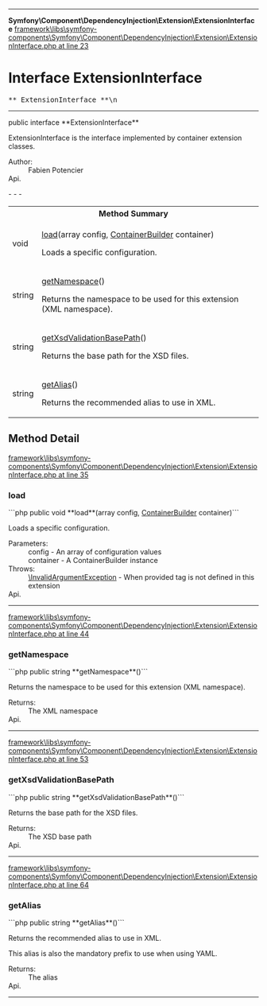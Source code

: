 - - -

**Symfony\Component\DependencyInjection\Extension\ExtensionInterface**
<a href="https://github.com/JeyDotC/Hirudo-docs/blob/master/source/framework/libs/symfony-components/Symfony/Component/DependencyInjection/Extension/ExtensionInterface.php.md#line23" class="location">framework\libs\symfony-components\Symfony\Component\DependencyInjection\Extension\ExtensionInterface.php at line 23</a>

# Interface ExtensionInterface #

<pre class="tree">** ExtensionInterface **\n</pre>

- - -

<p class="signature">public  interface **ExtensionInterface**</p>

<div class="comment" id="overview_description"><p>ExtensionInterface is the interface implemented by container extension classes.</p></div>

<dl>
<dt>Author:</dt>
<dd>Fabien Potencier <fabien@symfony.com></dd>
<dt>Api.</dt>
</dl>
- - -

<table id="summary_method">
<tr><th colspan="2">Method Summary</th></tr>
<tr>
<td class="type"> void</td>
<td class="description"><p class="name"><a href="#load()">load</a>(array config, <a href="../../../../symfony/component/dependencyinjection/containerbuilder.html">ContainerBuilder</a> container)</p><p class="description">Loads a specific configuration.</p></td>
</tr>
<tr>
<td class="type"> string</td>
<td class="description"><p class="name"><a href="#getNamespace()">getNamespace</a>()</p><p class="description">Returns the namespace to be used for this extension (XML namespace).</p></td>
</tr>
<tr>
<td class="type"> string</td>
<td class="description"><p class="name"><a href="#getXsdValidationBasePath()">getXsdValidationBasePath</a>()</p><p class="description">Returns the base path for the XSD files.</p></td>
</tr>
<tr>
<td class="type"> string</td>
<td class="description"><p class="name"><a href="#getAlias()">getAlias</a>()</p><p class="description">Returns the recommended alias to use in XML.
</p></td>
</tr>
</table>

<h2 id="detail_method">Method Detail</h2>
<a href="https://github.com/JeyDotC/Hirudo-docs/blob/master/source/framework/libs/symfony-components/Symfony/Component/DependencyInjection/Extension/ExtensionInterface.php.md#line35" class="location">framework\libs\symfony-components\Symfony\Component\DependencyInjection\Extension\ExtensionInterface.php at line 35</a>

<h3 id="load()">load</h3>
```php
public  void **load**(array config, <a href="../../../../symfony/component/dependencyinjection/containerbuilder.html">ContainerBuilder</a> container)```
<div class="details">
<p>Loads a specific configuration.</p><dl>
<dt>Parameters:</dt>
<dd>config - An array of configuration values</dd>
<dd>container - A ContainerBuilder instance</dd>
<dt>Throws:</dt>
<dd><a href="../../../../symfony/component/dependencyinjection/exception/invalidargumentexception.html">\InvalidArgumentException</a> - When provided tag is not defined in this extension</dd>
<dt>Api.</dt>
</dl>
</div>

- - -

<a href="https://github.com/JeyDotC/Hirudo-docs/blob/master/source/framework/libs/symfony-components/Symfony/Component/DependencyInjection/Extension/ExtensionInterface.php.md#line44" class="location">framework\libs\symfony-components\Symfony\Component\DependencyInjection\Extension\ExtensionInterface.php at line 44</a>

<h3 id="getNamespace()">getNamespace</h3>
```php
public  string **getNamespace**()```
<div class="details">
<p>Returns the namespace to be used for this extension (XML namespace).</p><dl>
<dt>Returns:</dt>
<dd>The XML namespace</dd>
<dt>Api.</dt>
</dl>
</div>

- - -

<a href="https://github.com/JeyDotC/Hirudo-docs/blob/master/source/framework/libs/symfony-components/Symfony/Component/DependencyInjection/Extension/ExtensionInterface.php.md#line53" class="location">framework\libs\symfony-components\Symfony\Component\DependencyInjection\Extension\ExtensionInterface.php at line 53</a>

<h3 id="getXsdValidationBasePath()">getXsdValidationBasePath</h3>
```php
public  string **getXsdValidationBasePath**()```
<div class="details">
<p>Returns the base path for the XSD files.</p><dl>
<dt>Returns:</dt>
<dd>The XSD base path</dd>
<dt>Api.</dt>
</dl>
</div>

- - -

<a href="https://github.com/JeyDotC/Hirudo-docs/blob/master/source/framework/libs/symfony-components/Symfony/Component/DependencyInjection/Extension/ExtensionInterface.php.md#line64" class="location">framework\libs\symfony-components\Symfony\Component\DependencyInjection\Extension\ExtensionInterface.php at line 64</a>

<h3 id="getAlias()">getAlias</h3>
```php
public  string **getAlias**()```
<div class="details">
<p>Returns the recommended alias to use in XML.</p><p>This alias is also the mandatory prefix to use when using YAML.</p><dl>
<dt>Returns:</dt>
<dd>The alias</dd>
<dt>Api.</dt>
</dl>
</div>

- - -

